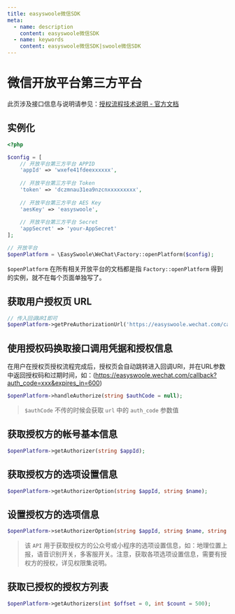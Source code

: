```yaml
---
title: easyswoole微信SDK
meta:
  - name: description
    content: easyswoole微信SDK
  - name: keywords
    content: easyswoole微信SDK|swoole微信SDK
---
```


# 微信开放平台第三方平台

此页涉及接口信息与说明请参见：[授权流程技术说明 - 官方文档](https://open.weixin.qq.com/cgi-bin/showdocument?action=dir_list&t=resource/res_list&verify=1&id=open1453779503&token=&lang=)

## 实例化

```php
<?php

$config = [
    // 开放平台第三方平台 APPID
    'appId' => 'wxefe41fdeexxxxxx', 
    
    // 开放平台第三方平台 Token
    'token' => 'dczmnau31ea9nzcnxxxxxxxxx',
    
    // 开放平台第三方平台 AES Key
    'aesKey' => 'easyswoole',
   
    // 开放平台第三方平台 Secret
    'appSecret' => 'your-AppSecret'
];

// 开放平台
$openPlatform = \EasySwoole\WeChat\Factory::openPlatform($config);
```

`$openPlatform` 在所有相关开放平台的文档都是指 `Factory::openPlatform` 得到的实例，就不在每个页面单独写了。

## 获取用户授权页 URL

```php
// 传入回调URI即可
$openPlatform->getPreAuthorizationUrl('https://easyswoole.wechat.com/callback'); 
```

## 使用授权码换取接口调用凭据和授权信息

在用户在授权页授权流程完成后，授权页会自动跳转进入回调URI，并在URL参数中返回授权码和过期时间，如：(https://easyswoole.wechat.com/callback?auth_code=xxx&expires_in=600)

```php
$openPlatform->handleAuthorize(string $authCode = null);
```

> `$authCode` 不传的时候会获取 `url` 中的 `auth_code` 参数值

## 获取授权方的帐号基本信息

```php
$openPlatform->getAuthorizer(string $appId);
```

## 获取授权方的选项设置信息

```php
$openPlatform->getAuthorizerOption(string $appId, string $name);
```

## 设置授权方的选项信息

```php
$openPlatform->setAuthorizerOption(string $appId, string $name, string $value);
```

> 该 `API` 用于获取授权方的公众号或小程序的选项设置信息，如：地理位置上报，语音识别开关，多客服开关。注意，获取各项选项设置信息，需要有授权方的授权，详见权限集说明。

## 获取已授权的授权方列表

```php
$openPlatform->getAuthorizers(int $offset = 0, int $count = 500);
```
